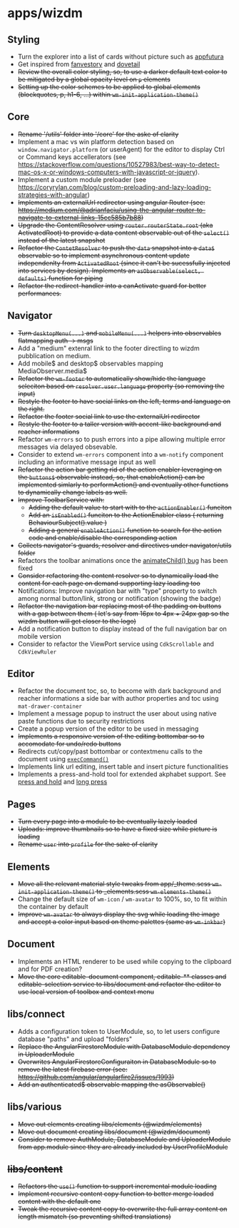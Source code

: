 # **apps/wizdm**

## Styling
* Turn the explorer into a list of cards without picture such as [appfutura](https://www.appfutura.com/app-projects)
* Get inspired from [fanvestory](https://fanvestory.com) and [dovetail](https://dovetailapp.com/)
* ~~Review the overall color styling, so, to use a darker default text color to be mitigated by a global opacity level on `p` elements~~
* ~~Setting up the color schemes to be applied to global elements (blockquotes, p, h1-6, ...) within `wm-init-application-theme()`~~

## Core
* ~~Rename '/utils' folder into '/core' for the aske of clarity~~
* Implement a mac vs win platform detection based on `window.navigator.platform` (or userAgent) for the editor to display Ctrl or Command keys accellerators (see https://stackoverflow.com/questions/10527983/best-way-to-detect-mac-os-x-or-windows-computers-with-javascript-or-jquery).
* Implement a custom module preloader (see https://coryrylan.com/blog/custom-preloading-and-lazy-loading-strategies-with-angular)
* ~~Implements an externalUrl redirector using angular Router (see: https://medium.com/@adrianfaciu/using-the-angular-router-to-navigate-to-external-links-15cc585b7b88)~~
* ~~Upgrade the ContentResolver using `router.routerState.root` (aka ActivatedRoot) to provide a data content observable out of the `select()` instead of the latest snapshot~~
* ~~Refactor the `ContetResolver` to push the `data` snapshot into a `data$` observable so to implement asynchronous content update independenlty from `ActivatedRoot` (since it can't be sucessfully injected into services by design). Implements an `asObservable(select, defaults)` function for piping~~
* ~~Refactor the redirect-handler into a canActivate guard for better performances.~~

## Navigator
* ~~Turn `desktopMenu(...)` and `mobileMenu(...)` helpers into observables flatmapping auth -> msgs~~
* Add a "medium" extenral link to the footer directling to wizdm pubblication on medium.
* Add mobile$ and desktop$ observables mapping MediaObserver.media$
* ~~Refactor the `wm-footer` to automatically show/hide the language seleciton based on `resolver.user.language` property (so removing the input)~~
* ~~Restyle the footer to have social links on the left, terms and language on the right.~~
* ~~Refactor the footer social link to use the externalUrl redirector~~
* ~~Restyle the footer to a taller version with accent-like background and reacher informations~~
* Refactor `wm-errors` so to push errors into a pipe allowing multiple error messages via delayed obsevable.
* Consider to extend  `wm-errors` component into a `wm-notify` component including an informative message input as well
* ~~Refactor the action bar getting rid of the action enabler leveraging on the `buttons$` observable instead, so, that enableAction() can be implemented simlarly to performAction() and eventually other functions to dynamically change labels as well.~~ 
* ~~Improve ToolbarService with:~~
  * ~~Adding the default value to start with to the `actionEnabler()` funciton~~
  * ~~Add an `isEnabled()` funciton to the ActionEnabler class ( returning BehaviourSubject().value )~~
  * ~~Adding a general `enableAction()` function to search for the action code and enable/disable the corresponding action~~
* ~~Collects navigator's guards, resolver and directives under navigator/utils folder~~
* Refactors the toolbar animations once the [animateChild() bug](https://github.com/angular/angular/issues/27245) has been fixed
* ~~Consider refactoring the content resolver so to dynamically load the content for each page on demand supporting lazy loading too~~
* Notifications: Improve navigation bar with "type" property to switch among normal button/link, strong or notification (showing the badge)
* ~~Refactor the navigation bar replacing most of the padding on buttons with a gap between them ( let's say from 16px to 4px + 24px gap so the wizdm button will get closer to the logo)~~
* Add a notification button to display instead of the full navigation bar on mobile version
* Consider to refactor the ViewPort service using `CdkScrollable` and `CdkViewRuler`

## Editor
* Refactor the document toc, so, to become with dark background and reacher informations a side bar with author properties and toc using `mat-drawer-container`
* Implement a message popup to instruct the user about using native paste functions due to security restrictions 
* Create a popup version of the editor to be used in messaging
* ~~Implements a responsive version of the editing bottombar so to accomodate for undo/redo buttons~~
* Redirects cut/copy/past bottombar or contextmenu calls to the document using [`execCommand()`](https://developer.mozilla.org/en-US/docs/Web/API/Document/execCommand)
* Implements link url editing, insert table and insert picture functionalities
* Implements a press-and-hold tool for extended akphabet support. See [press and hold](https://github.com/kasperpeulen/PressAndHold) and [long press](https://github.com/quentint/long-press)

## Pages
* ~~Turn every page into a module to be eventually lazely loaded~~
* ~~Uploads: improve thumbnails so to have a fixed size while picture is loading~~
* ~~Rename `user` into `profile` for the sake of clarity~~

## Elements
* ~~Move all the relevant material style tweaks from app/_theme.scss `wm-init-application-theme()` to _elements.scss `wm-elements-theme()`~~
* Change the default size of `wm-icon` / `wm-avatar` to 100%, so, to fit within the container by default
* ~~Improve `wm-avatar` to always display the svg while loading the image and accept a color input based on theme palettes (same as `wm-inkbar`)~~

## Document
* Implements an HTML renderer to be used while copying to the clipboard and for PDF creation?
* ~~Move the core editable-document component, editable-** classes and editable-selection service to libs/document and refactor the editor to use local version of toolbox and context menu~~

## libs/connect
* Adds a configuration token to UserModule, so, to let users configure database "paths" and upload "folders"
* ~~Replace the AngularFirestoreModule with DatabaseModule dependency in UploaderModule~~
* ~~Overwrites AngularFirestoreConfiguraiton in DatabaseModule so to remove the latest firebase error (see: https://github.com/angular/angularfire2/issues/1993)~~
* ~~Add an authenticated$ observable mapping the asObservable()~~

## libs/various
* ~~Move out elements creating libs/elements (@wizdm/elements)~~
* ~~Move out document creating libs/document (@wizdm/document)~~
* ~~Consider to remove AuthModule, DatabaseModule and UploaderModule from app.module since they are already included by UserProfileModule~~

## ~~libs/content~~
* ~~Refactors the `use()` function to support incremental module loading~~
* ~~Implement recursive content copy function to better merge loaded content with the default one~~
* ~~Tweak the recursive content copy to overwrite the full array content on length mismatch (so preventing shifted translations)~~
